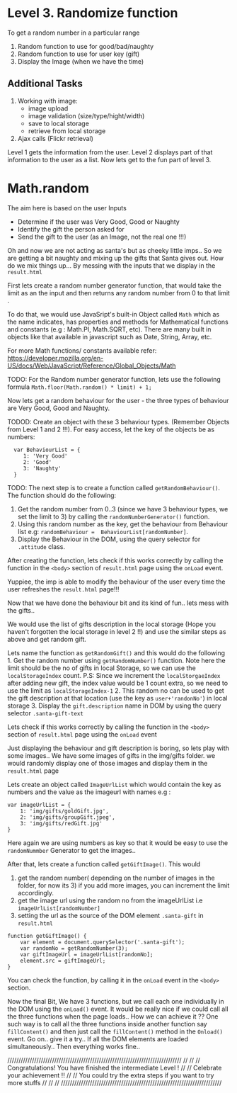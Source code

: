 Level 3. Randomize function
===========================

  To get a random number in a particular range
  1. Random function to use for good/bad/naughty
  2. Random function to use for user key (gift)
  3. Display the Image (when we have the time)


Additional Tasks
-----------

  1. Working with image:
     -  image upload
     -  image validation (size/type/hight/width)
     -  save to local storage
     -  retrieve from local storage
  2. Ajax calls (Flickr retrieval)



  Level 1 gets the information from the user. 
  Level 2 displays part of that information to the user as a list. 
  Now lets get to the fun part of level 3.


Math.random
============

  The aim here is based on the user Inputs
   - Determine if the user was Very Good, Good or Naughty
   - Identify the gift the person asked for
   - Send the gift to the user (as an Image, not the real one !!!)

  Oh and now we are not acting as santa's but as cheeky little imps.. 
  So we are getting a bit naughty and mixing up the gifts that Santa 
  gives out. How do we mix things up... By messing with the inputs that 
  we display in the `result.html`

  First lets create a random number generator function, that would take 
  the limit as an the input and then returns any random number from 0 to 
  that limit .

  To do that, we would use JavaSript's built-in Object called `Math` which 
  as the name indicates, has properties and methods for Mathematical 
  functions and constants (e.g : Math.PI, Math.SQRT, etc). There are many 
  built in objects like that available in javascript such as Date, String, 
  Array, etc.

  For more Math functions/ constants available refer: 
  https://developer.mozilla.org/en-US/docs/Web/JavaScript/Reference/Global_Objects/Math 

  TODO: For the Random number generator function, lets use the following 
  formula
    `Math.floor(Math.random() * limit) + 1;`

  Now lets get a random behaviour for the user - the three types of 
  behaviour are Very Good, Good and Naughty.
  
  TODOD: Create an object with these 3 behaviour types. (Remember Objects 
  from  Level 1 and 2 !!!). For easy access, let the key of the objects be 
  as numbers:
  
  ```
    var BehaviourList = {
       1: 'Very Good'
       2: 'Good'
       3: 'Naughty'
    }
  ```
  
  TODO: The next step is to create a function called `getRandomBehaviour()`. 
  The function should do the following:
   1. Get the random number from 0..3 (since we have 3 behaviour types, we 
   set the limit to 3) by calling the `randomNumberGenerator()` function.
   2. Using this random number as the key, get the behaviour from Behaviour 
   list e.g: `randomBehaviour =  BehaviourList[randomNumber]`.
   3. Display the Behaviour in the DOM, using the query selector for 
   `.attitude` class.

  After creating the function, lets check if this works correctly by calling 
  the function in the `<body>` section of `result.html` page using the `onLoad` 
  event.

Yuppiee, the imp is able to modify the behaviour of the user every time 
the user refreshes the `result.html` page!!!

Now that we have done the behaviour bit and its kind of fun.. lets mess 
with the gifts..

We would use the list of gifts description in the local storage (Hope 
you haven't forgotten the local storage in level 2 !!) and use the similar 
steps as above and get random gift.

Lets name the function as `getRandomGift()` and this would do the following
	1. Get the random number using `getRandomNumber()` function. Note here the 
	limit should be the no of gifts in local Storage, so we can use the 
	`localStorageIndex` count.
	P.S: Since we increment the `localStorgaeIndex` after adding new gift, 
	the index value would be 1 count extra, so we need to use the limit as 
	`localStorageIndex-1`
	2. This random no can be used to get the gift description at that location 
	(use the key as `user+'randonNo'`) in local storage
	3. Display the `gift.description` name in DOM by using the query selector 
	`.santa-gift-text`

Lets check if this works correctly by calling the function in the `<body>` 
section of `result.html` page using the `onLoad` event

Just displaying the behaviour and gift description is boring, so lets play 
with some images..
We have some images of gifts in the img/gifts folder. we would randomly display 
one of those images and display them in the `result.html` page

Lets create an object called `ImageUrlList` which would contain the key as 
numbers and the value as the imageurl with names
e.g :
```
var imageUrlList = {
	1: 'img/gifts/goldGift.jpg',
	2: 'img/gifts/groupGift.jpeg',
	3: 'img/gifts/redGift.jpg'
}
```
Here again we are using numbers as key so that it would be easy to use the 
`randomNummber` Generator to get the images..

After that, lets create a function called `getGiftImage()`. This would
1. get the random number( depending on the number of images in the folder, 
for now its 3)
if you add more images, you can increment the limit accordingly.
2. get the image url using the random no from the imageUrlList i.e 
`imageUrlList[randomNumber]`
3. setting the url as the source of the DOM element `.santa-gift` in 
`result.html`
```
function getGiftImage() {
	var element = document.querySelector('.santa-gift');
	var randomNo = getRandomNumber(3);
	var giftImageUrl = imageUrlList[randomNo];
	element.src = giftImageUrl;
}
```
You can check the function, by calling it in the `onLoad` event in the `<body>` 
section.

Now the final Bit, We have 3 functions, but we call each one individually in 
the DOM using the `onLoad()` event.
It would be really nice if we could call all the three functions when the page 
loads..
How we can achieve it ??
One such way is to call all the three functions inside another function say 
`fillContent()` and then just call the `fillContent()` method in the `Onload()` 
event.
Go on.. give it a try..
If all the DOM elements are loaded simultaneously.. Then everything works fine..



//////////////////////////////////////////////////////////////////////////////
//                                                                         //
// Congratulations! You have finished the intermediate Level !            //
// Celebrate your achievement !!                                         //
// You could try the extra steps if you want to try more stuffs         //
//                                                                     //
////////////////////////////////////////////////////////////////////////


